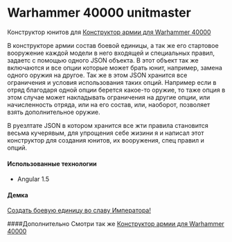 # Warhammer 40000 unitmaster

Конструктор юнитов для <a href="https://github.com/munimaev/Warhammer40K-builder">Конструктор армии для Warhammer 40000</a>

В конструкторе армии состав боевой единицы, а так же его стартовое вооружение каждой модели в него входящей и специальных правил, задаетс с помощью одного JSON объекта. В этот объект так же включаются и все опции которые может брать юнит, например, замена одного оружия на другое. Так же в этом JSON хранится все ограничения и условия использования таких опций. Например если в отряд благодаря одной опции берется какое-то оружие, то таже опция в этом случае может накладывать ограничения на другие опции, или начисленность отряда, или на его состав, или, наоборот, позволяет взять дополнительное оружие. 

В руезлтате JSON в котором хранится все жти правила становится весьма кучерявым, для упрощения себе жизини я и написал этот конструктор для создания юнитов, их вооружения, спец правил и опций.

#### Использованные технологии
* Angular 1.5

#### Демка
<a href="https://munimaev.github.io/Warhammer40K-unitmaster/index.html">Создать боевую единицу во славу Императора!</a>

####Дополнительно
Смотри так же <a href="https://github.com/munimaev/Warhammer40K-builder">Конструктор армии для Warhammer 40000</a>
